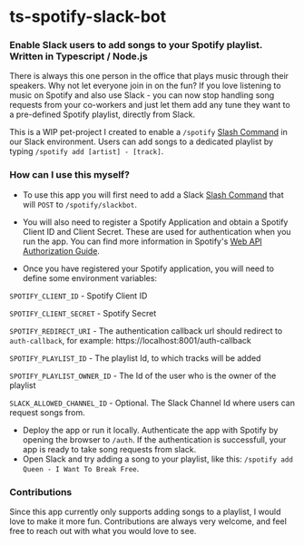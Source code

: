 # ts-spotify-slack-bot
### Enable Slack users to add songs to your Spotify playlist. Written in Typescript / Node.js

There is always this one person in the office that plays music through their speakers. Why not let everyone join in on the fun?
If you love listening to music on Spotify and also use Slack - you can now stop handling song requests from your co-workers and just
let them add any tune they want to a pre-defined Spotify playlist, directly from Slack.

This is a WIP pet-project I created to enable a `/spotify` [Slash Command](https://api.slack.com/slash-commands) in our Slack environment.
Users can add songs to a dedicated playlist by typing `/spotify add [artist] - [track]`.

### How can I use this myself?

- To use this app you will first need to add a Slack [Slash Command](https://api.slack.com/slash-commands) that will `POST`
to `/spotify/slackbot`.
- You will also need to register a Spotify Application and obtain a Spotify Client ID and Client Secret. These are used for authentication
when you run the app. You can find more information in Spotify's [Web API Authorization Guide](https://developer.spotify.com/web-api/authorization-guide/).

- Once you have registered your Spotify application, you will need to define some environment variables:

`SPOTIFY_CLIENT_ID` - Spotify Client ID

`SPOTIFY_CLIENT_SECRET` - Spotify Secret

`SPOTIFY_REDIRECT_URI` - The authentication callback url should redirect to `auth-callback`, for example: https://localhost:8001/auth-callback

`SPOTIFY_PLAYLIST_ID` - The playlist Id, to which tracks will be added

`SPOTIFY_PLAYLIST_OWNER_ID` - The Id of the user who is the owner of the playlist

`SLACK_ALLOWED_CHANNEL_ID` - Optional. The Slack Channel Id where users can request songs from.

- Deploy the app or run it locally. Authenticate the app with Spotify by opening the browser to `/auth`. If the authentication is successfull, your app is ready to take song requests from slack.
- Open Slack and try adding a song to your playlist, like this: `/spotify add Queen - I Want To Break Free`.

### Contributions

Since this app currently only supports adding songs to a playlist, I would love to make it more fun.
Contributions are always very welcome, and feel free to reach out with what you would love to see.
